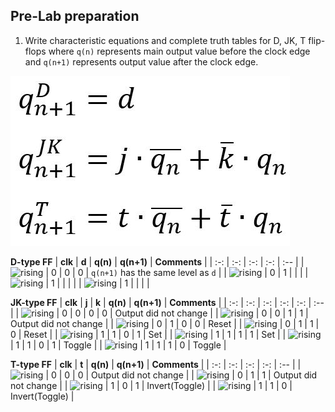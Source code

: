 ## Pre-Lab preparation

1. Write characteristic equations and complete truth tables for D, JK, T flip-flops where `q(n)` represents main output value before the clock edge and `q(n+1)` represents output value after the clock edge.

  ![Characteristic equations](https://github.com/mucha006/digital-electronics-1/blob/main/04-segment/pr_5.JPG)
<!--
https://editor.codecogs.com/
\begin{align*}
    q_{n+1}^D =&~D \\
    q_{n+1}^{JK} =& \\
    q_{n+1}^T =& \\
\end{align*}
-->

   **D-type FF**
   | **clk** | **d** | **q(n)** | **q(n+1)** | **Comments** |
   | :-: | :-: | :-: | :-: | :-- |
   | ![rising](https://github.com/tomas-fryza/digital-electronics-1/blob/master/labs/05-ffs/images/eq_uparrow.png) | 0 | 0 | 0 | `q(n+1)` has the same level as `d` |
   | ![rising](https://github.com/tomas-fryza/digital-electronics-1/blob/master/labs/05-ffs/images/eq_uparrow.png) | 0 | 1 |  |  |
   | ![rising](https://github.com/tomas-fryza/digital-electronics-1/blob/master/labs/05-ffs/images/eq_uparrow.png) | 1 |  |  |  |
   | ![rising](https://github.com/tomas-fryza/digital-electronics-1/blob/master/labs/05-ffs/images/eq_uparrow.png) | 1 |  |  |  |

   **JK-type FF**
   | **clk** | **j** | **k** | **q(n)** | **q(n+1)** | **Comments** |
   | :-: | :-: | :-: | :-: | :-: | :-- |
   | ![rising](https://github.com/tomas-fryza/digital-electronics-1/blob/master/labs/05-ffs/images/eq_uparrow.png) | 0 | 0 | 0 | 0 | Output did not change |
   | ![rising](https://github.com/tomas-fryza/digital-electronics-1/blob/master/labs/05-ffs/images/eq_uparrow.png) | 0 | 0 | 1 | 1 | Output did not change |
   | ![rising](https://github.com/tomas-fryza/digital-electronics-1/blob/master/labs/05-ffs/images/eq_uparrow.png) | 0 | 1 | 0 | 0 | Reset |
   | ![rising](https://github.com/tomas-fryza/digital-electronics-1/blob/master/labs/05-ffs/images/eq_uparrow.png) | 0 | 1 | 1 | 0 | Reset |
   | ![rising](https://github.com/tomas-fryza/digital-electronics-1/blob/master/labs/05-ffs/images/eq_uparrow.png) | 1 | 1 | 0 | 1 | Set |
   | ![rising](https://github.com/tomas-fryza/digital-electronics-1/blob/master/labs/05-ffs/images/eq_uparrow.png) | 1 | 1 | 1 | 1 | Set |
   | ![rising](https://github.com/tomas-fryza/digital-electronics-1/blob/master/labs/05-ffs/images/eq_uparrow.png) | 1 | 1 | 0 | 1 | Toggle |
   | ![rising](https://github.com/tomas-fryza/digital-electronics-1/blob/master/labs/05-ffs/images/eq_uparrow.png) | 1 | 1 | 1 | 0 | Toggle |

   **T-type FF**
   | **clk** | **t** | **q(n)** | **q(n+1)** | **Comments** |
   | :-: | :-: | :-: | :-: | :-- |
   | ![rising](https://github.com/tomas-fryza/digital-electronics-1/blob/master/labs/05-ffs/images/eq_uparrow.png) | 0 | 0 | 0 | Output did not change |
   | ![rising](https://github.com/tomas-fryza/digital-electronics-1/blob/master/labs/05-ffs/images/eq_uparrow.png) | 0 | 1 | 1 | Output did not change |
   | ![rising](https://github.com/tomas-fryza/digital-electronics-1/blob/master/labs/05-ffs/images/eq_uparrow.png) | 1 | 0 | 1 | Invert(Toggle) |
   | ![rising](https://github.com/tomas-fryza/digital-electronics-1/blob/master/labs/05-ffs/images/eq_uparrow.png) | 1 | 1 | 0 | Invert(Toggle) |

<a name="part1"></a>
